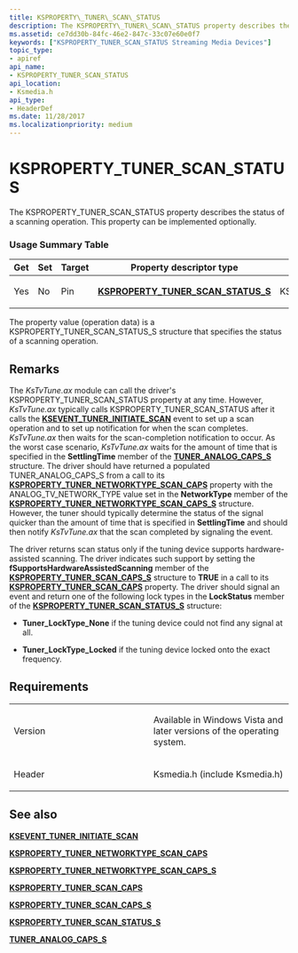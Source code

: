 ```yaml
---
title: KSPROPERTY\_TUNER\_SCAN\_STATUS
description: The KSPROPERTY\_TUNER\_SCAN\_STATUS property describes the status of a scanning operation. This property can be implemented optionally.
ms.assetid: ce7dd30b-84fc-46e2-847c-33c07e60e0f7
keywords: ["KSPROPERTY_TUNER_SCAN_STATUS Streaming Media Devices"]
topic_type:
- apiref
api_name:
- KSPROPERTY_TUNER_SCAN_STATUS
api_location:
- Ksmedia.h
api_type:
- HeaderDef
ms.date: 11/28/2017
ms.localizationpriority: medium
---
```


# KSPROPERTY\_TUNER\_SCAN\_STATUS


The KSPROPERTY\_TUNER\_SCAN\_STATUS property describes the status of a scanning operation. This property can be implemented optionally.

### Usage Summary Table

<table>
<colgroup>
<col width="20%" />
<col width="20%" />
<col width="20%" />
<col width="20%" />
<col width="20%" />
</colgroup>
<thead>
<tr class="header">
<th>Get</th>
<th>Set</th>
<th>Target</th>
<th>Property descriptor type</th>
<th>Property value type</th>
</tr>
</thead>
<tbody>
<tr class="odd">
<td><p>Yes</p></td>
<td><p>No</p></td>
<td><p>Pin</p></td>
<td><p><a href="https://msdn.microsoft.com/library/windows/hardware/ff565898" data-raw-source="[&lt;strong&gt;KSPROPERTY_TUNER_SCAN_STATUS_S&lt;/strong&gt;](https://msdn.microsoft.com/library/windows/hardware/ff565898)"><strong>KSPROPERTY_TUNER_SCAN_STATUS_S</strong></a></p></td>
<td><p>KSPROPERTY_TUNER_SCAN_STATUS_S</p></td>
</tr>
</tbody>
</table>

 

The property value (operation data) is a KSPROPERTY\_TUNER\_SCAN\_STATUS\_S structure that specifies the status of a scanning operation.

Remarks
-------

The *KsTvTune.ax* module can call the driver's KSPROPERTY\_TUNER\_SCAN\_STATUS property at any time. However, *KsTvTune.ax* typically calls KSPROPERTY\_TUNER\_SCAN\_STATUS after it calls the [**KSEVENT\_TUNER\_INITIATE\_SCAN**](ksevent-tuner-initiate-scan.md) event to set up a scan operation and to set up notification for when the scan completes. *KsTvTune.ax* then waits for the scan-completion notification to occur. As the worst case scenario, *KsTvTune.ax* waits for the amount of time that is specified in the **SettlingTime** member of the [**TUNER\_ANALOG\_CAPS\_S**](https://msdn.microsoft.com/library/windows/hardware/ff568547) structure. The driver should have returned a populated TUNER\_ANALOG\_CAPS\_S from a call to its [**KSPROPERTY\_TUNER\_NETWORKTYPE\_SCAN\_CAPS**](ksproperty-tuner-networktype-scan-caps.md) property with the ANALOG\_TV\_NETWORK\_TYPE value set in the **NetworkType** member of the [**KSPROPERTY\_TUNER\_NETWORKTYPE\_SCAN\_CAPS\_S**](https://msdn.microsoft.com/library/windows/hardware/ff565885) structure. However, the tuner should typically determine the status of the signal quicker than the amount of time that is specified in **SettlingTime** and should then notify *KsTvTune.ax* that the scan completed by signaling the event.

The driver returns scan status only if the tuning device supports hardware-assisted scanning. The driver indicates such support by setting the **fSupportsHardwareAssistedScanning** member of the [**KSPROPERTY\_TUNER\_SCAN\_CAPS\_S**](https://msdn.microsoft.com/library/windows/hardware/ff565892) structure to **TRUE** in a call to its [**KSPROPERTY\_TUNER\_SCAN\_CAPS**](ksproperty-tuner-scan-caps.md) property. The driver should signal an event and return one of the following lock types in the **LockStatus** member of the [**KSPROPERTY\_TUNER\_SCAN\_STATUS\_S**](https://msdn.microsoft.com/library/windows/hardware/ff565898) structure:

-   **Tuner\_LockType\_None** if the tuning device could not find any signal at all.

-   **Tuner\_LockType\_Locked** if the tuning device locked onto the exact frequency.

Requirements
------------

<table>
<colgroup>
<col width="50%" />
<col width="50%" />
</colgroup>
<tbody>
<tr class="odd">
<td><p>Version</p></td>
<td><p>Available in Windows Vista and later versions of the operating system.</p></td>
</tr>
<tr class="even">
<td><p>Header</p></td>
<td>Ksmedia.h (include Ksmedia.h)</td>
</tr>
</tbody>
</table>

## See also


[**KSEVENT\_TUNER\_INITIATE\_SCAN**](ksevent-tuner-initiate-scan.md)

[**KSPROPERTY\_TUNER\_NETWORKTYPE\_SCAN\_CAPS**](ksproperty-tuner-networktype-scan-caps.md)

[**KSPROPERTY\_TUNER\_NETWORKTYPE\_SCAN\_CAPS\_S**](https://msdn.microsoft.com/library/windows/hardware/ff565885)

[**KSPROPERTY\_TUNER\_SCAN\_CAPS**](ksproperty-tuner-scan-caps.md)

[**KSPROPERTY\_TUNER\_SCAN\_CAPS\_S**](https://msdn.microsoft.com/library/windows/hardware/ff565892)

[**KSPROPERTY\_TUNER\_SCAN\_STATUS\_S**](https://msdn.microsoft.com/library/windows/hardware/ff565898)

[**TUNER\_ANALOG\_CAPS\_S**](https://msdn.microsoft.com/library/windows/hardware/ff568547)

 

 






